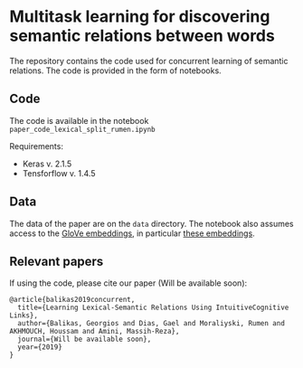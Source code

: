 # Multitask learning for discovering semantic relations between words

The repository contains the code used for concurrent learning of semantic relations. The code is provided in the form of notebooks.

## Code 
The code is available in the notebook `paper_code_lexical_split_rumen.ipynb`

Requirements: 
- Keras v. 2.1.5
- Tensforflow v. 1.4.5 

## Data
The data of the paper are on the `data` directory. The notebook also assumes access to the [GloVe embeddings](https://nlp.stanford.edu/projects/glove/), in particular [these embeddings](http://nlp.stanford.edu/data/glove.6B.zip).

## Relevant papers
If using the code, please cite our paper (Will be available soon): 
```
@article{balikas2019concurrent,
  title={Learning Lexical-Semantic Relations Using IntuitiveCognitive Links},
  author={Balikas, Georgios and Dias, Gael and Moraliyski, Rumen and AKHMOUCH, Houssam and Amini, Massih-Reza},
  journal={Will be available soon},
  year={2019}
}
```
